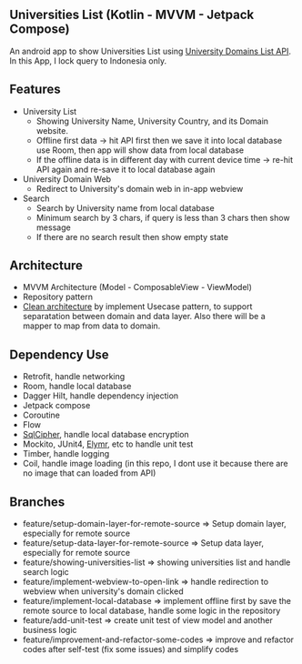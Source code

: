 ## Universities List (Kotlin - MVVM - Jetpack Compose)

An android app to show Universities List using [University Domains List API](https://github.com/Hipo/university-domains-list-api). In this App, I lock query to Indonesia only. 

## Features
- University List
  - Showing University Name, University Country, and its Domain website.
  - Offline first data -> hit API first then we save it into local database use Room, then app will show data from local database
  - If the offline data is in different day with current device time -> re-hit API again and re-save it to local database again
- University Domain Web
  - Redirect to University's domain web in in-app webview
- Search
  - Search by University name from local database
  - Minimum search by 3 chars, if query is less than 3 chars then show message
  - If there are no search result then show empty state

## Architecture
  - MVVM Architecture (Model - ComposableView - ViewModel)
  - Repository pattern
  - [Clean architecture](https://blog.cleancoder.com/uncle-bob/2012/08/13/the-clean-architecture.html) by implement Usecase pattern, to support separatation between domain and data layer. Also there will be a mapper to map from data to domain.

## Dependency Use
- Retrofit, handle networking
- Room, handle local database
- Dagger Hilt, handle dependency injection
- Jetpack compose
- Coroutine
- Flow
- [SqlCipher](https://github.com/sqlcipher/android-database-sqlcipher), handle local database encryption
- Mockito, JUnit4, [Elymr](https://github.com/xgouchet/Elmyr), etc to handle unit test
- Timber, handle logging
- Coil, handle image loading (in this repo, I dont use it because there are no image that can loaded from API)

## Branches
- feature/setup-domain-layer-for-remote-source => Setup domain layer, especially for remote source
- feature/setup-data-layer-for-remote-source => Setup data layer, especially for remote source
- feature/showing-universities-list => showing universities list and handle search logic
- feature/implement-webview-to-open-link => handle redirection to webview when university's domain clicked
- feature/implement-local-database => implement offline first by save the remote source to local database, handle some logic in the repository
- feature/add-unit-test => create unit test of view model and another business logic
- feature/improvement-and-refactor-some-codes => improve and refactor codes after self-test (fix some issues) and simplify codes
